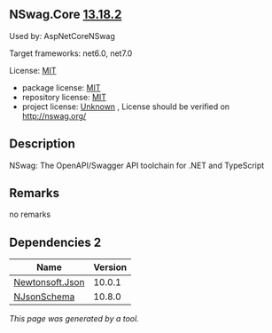 NSwag.Core [13.18.2](https://www.nuget.org/packages/NSwag.Core/13.18.2)
--------------------

Used by: AspNetCoreNSwag

Target frameworks: net6.0, net7.0

License: [MIT](../../../../licenses/mit) 

- package license: [MIT](https://licenses.nuget.org/MIT) 
- repository license: [MIT](https://github.com/RicoSuter/NSwag.git) 
- project license: [Unknown](http://nswag.org/) , License should be verified on http://nswag.org/

Description
-----------
NSwag: The OpenAPI/Swagger API toolchain for .NET and TypeScript

Remarks
-----------
no remarks


Dependencies 2
-----------

|Name|Version|
|----------|:----|
|[Newtonsoft.Json](../../../../packages/nuget.org/newtonsoft.json/10.0.1)|10.0.1|
|[NJsonSchema](../../../../packages/nuget.org/njsonschema/10.8.0)|10.8.0|

*This page was generated by a tool.*